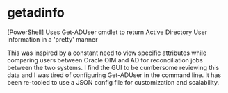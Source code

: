# getadinfo
[PowerShell] Uses Get-ADUser cmdlet to return Active Directory User information in a 'pretty' manner

This was inspired by a constant need to view specific attributes while comparing users between Oracle OIM and AD for reconciliation jobs between the two systems.  I find the GUI to be cumbersome reviewing this data and I was tired of configuring Get-ADUser in the command line.  It has been re-tooled to use a JSON config file for customization and scalability.
